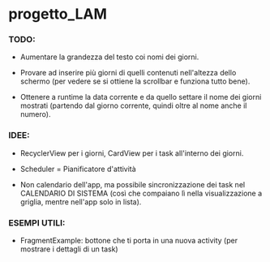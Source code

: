 # progetto_LAM



### TODO:

- Aumentare la grandezza del testo coi nomi dei giorni.

- Provare ad inserire più giorni di quelli contenuti nell'altezza dello schermo (per vedere se si ottiene la scrollbar e funziona tutto bene).

- Ottenere a runtime la data corrente e da quello settare il nome dei giorni mostrati (partendo dal giorno corrente, quindi oltre al nome anche il numero).



### IDEE:

- RecyclerView per i giorni, CardView per i task all'interno dei giorni.

- Scheduler = Pianificatore d'attività

- Non calendario dell'app, ma possibile sincronizzazione dei task nel CALENDARIO DI SISTEMA (così che compaiano lì nella visualizzazione a griglia, mentre nell'app solo in lista).



### ESEMPI UTILI:

- FragmentExample: bottone che ti porta in una nuova activity (per mostrare i dettagli di un task)
